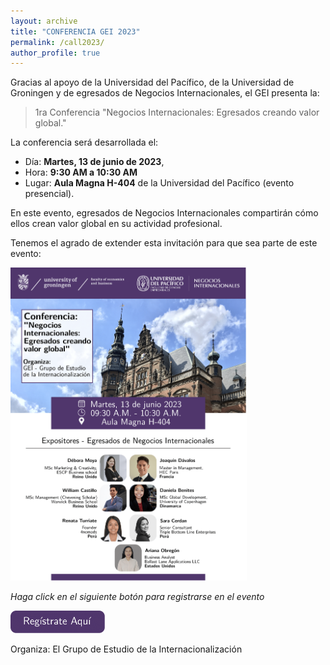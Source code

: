 ```yaml
---
layout: archive
title: "CONFERENCIA GEI 2023"
permalink: /call2023/
author_profile: true
---
```

 
Gracias al apoyo de la Universidad del Pacífico, de la Universidad de Groningen y de egresados de Negocios Internacionales, el GEI presenta la:

>  1ra Conferencia "Negocios Internacionales: Egresados creando valor global."

La conferencia será desarrollada el:
- Día: **Martes, 13 de junio de 2023**, 
- Hora: **9:30 AM a 10:30 AM**
- Lugar: **Aula Magna H-404** de la Universidad del Pacífico (evento presencial).

En este evento, egresados de Negocios Internacionales compartirán cómo ellos crean valor global en su actividad profesional.

Tenemos el agrado de extender esta invitación para que sea parte de este evento:

<img alt="Conferencia GEI 2023" src="/images/Final - GEI Conferencia NNII 13Junio2023.png" width="75%" /> 

*Haga click en el siguiente botón para registrarse en el evento*

[<img alt="Registrate aqui (click)" src="/images/button-1.png" width="30%">](https://forms.gle/BFBAtkHchWV53oLf8)
 
Organiza: El Grupo de Estudio de la Internacionalización



